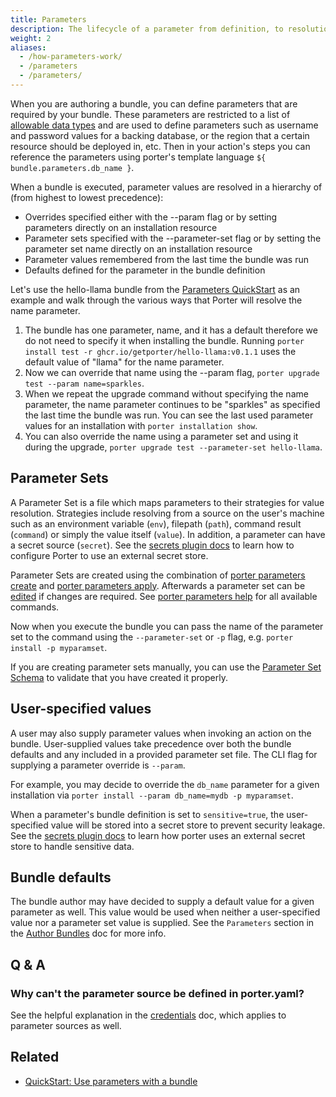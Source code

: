 ```yaml
---
title: Parameters
description: The lifecycle of a parameter from definition, to resolution, and finally injection at runtime
weight: 2
aliases:
  - /how-parameters-work/
  - /parameters
  - /parameters/
---
```


When you are authoring a bundle, you can define parameters that are required by
your bundle. These parameters are restricted to a list of [allowable data
types](/docs/bundle/manifest) and are used to define parameters such as
username and password values for a backing database, or the region that a
certain resource should be deployed in, etc. Then in your action's steps you can
reference the parameters using porter's template language `${
bundle.parameters.db_name }`.

When a bundle is executed, parameter values are resolved in a hierarchy of (from highest to lowest precedence):

- Overrides specified either with the \--param flag or by setting parameters directly on an installation resource
- Parameter sets specified with the \--parameter-set flag or by setting the parameter set name directly on an installation resource
- Parameter values remembered from the last time the bundle was run
- Defaults defined for the parameter in the bundle definition

Let's use the hello-llama bundle from the [Parameters QuickStart](/docs/quickstart/parameters/) as an example and walk through the various ways that Porter will resolve the name parameter.

1. The bundle has one parameter, name, and it has a default therefore we do not need to specify it when installing the bundle. Running `porter install test -r ghcr.io/getporter/hello-llama:v0.1.1` uses the default value of "llama" for the name parameter.
2. Now we can override that name using the \--param flag, `porter upgrade test --param name=sparkles`.
3. When we repeat the upgrade command without specifying the name parameter, the name parameter continues to be "sparkles" as specified the last time the bundle was run. You can see the last used parameter values for an installation with `porter installation show`.
4. You can also override the name using a parameter set and using it during the upgrade, `porter upgrade test --parameter-set hello-llama`.

## Parameter Sets

A Parameter Set is a file which maps parameters to their strategies for value
resolution. Strategies include resolving from a source on the user's machine
such as an environment variable (`env`), filepath (`path`), command result
(`command`) or simply the value itself (`value`). In addition, a parameter
can have a secret source (`secret`). See the [secrets
plugin docs](/plugins/types/#secrets) to learn how to configure Porter to use
an external secret store.

Parameter Sets are created using the combination of [porter parameters create](/docs/references/cli/parameters/create)
and [porter parameters apply](/docs/references/cli/parameters/apply).
Afterwards a parameter set can be [edited](/docs/references/cli/parameters/edit) if changes are required.
See [porter parameters help](/docs/references/cli/parameters) for all available commands.

Now when you execute the bundle you can pass the name of the parameter set to
the command using the `--parameter-set` or `-p` flag, e.g.
`porter install -p myparamset`.

If you are creating parameter sets manually, you can use the [Parameter Set Schema]
to validate that you have created it properly.

[Parameter Set Schema]: https://github.com/getporter/porter/blob/main/pkg/schema/parameter-set.schema.json

## User-specified values

A user may also supply parameter values when invoking an action on the bundle.
User-supplied values take precedence over both the bundle defaults and any
included in a provided parameter set file. The CLI flag for supplying a
parameter override is `--param`.

For example, you may decide to override the `db_name` parameter for a given
installation via `porter install --param db_name=mydb -p myparamset`.

When a parameter's bundle definition is set to `sensitive=true`, the user-specified
value will be stored into a secret store to prevent security leakage. See the [secrets
plugin docs](/plugins/types/#secrets) to learn how porter uses an external secret store
to handle sensitive data.

## Bundle defaults

The bundle author may have decided to supply a default value for a given
parameter as well. This value would be used when neither a user-specified
value nor a parameter set value is supplied. See the `Parameters` section in
the [Author Bundles](/docs/bundle/manifest) doc for more info.

## Q & A

### Why can't the parameter source be defined in porter.yaml?

See the helpful explanation in the [credentials](/docs/introduction/concepts-and-components/intro-credentials/) doc, which
applies to parameter sources as well.

[create]: /docs/references/cli/parameters/create/
[apply]: /docs/references/cli/parameters/apply/
[edit]: /docs/references/cli/parameters/edit/

## Related

- [QuickStart: Use parameters with a bundle](/docs/quickstart/parameters/)
